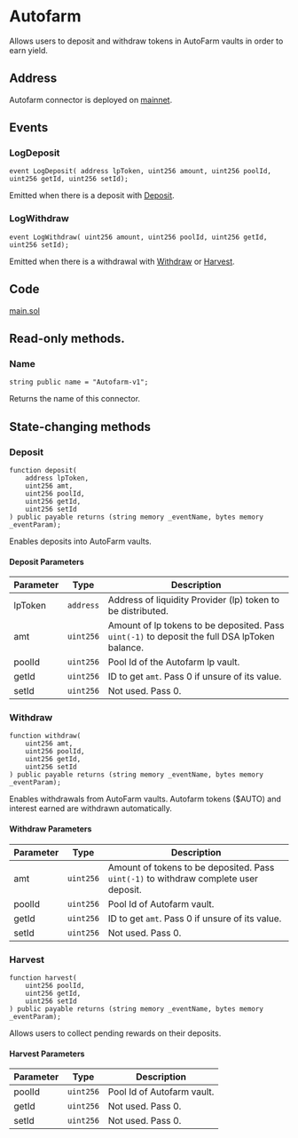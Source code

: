 # Autofarm

Allows users to deposit and withdraw tokens in AutoFarm vaults in order to earn yield.

## Address

Autofarm connector is deployed on [mainnet](https://bscscan.com/address/0x82aB4bCD90E99f31a90201669AACC6867c9c3B77).

## Events

### LogDeposit

```solidity
event LogDeposit( address lpToken, uint256 amount, uint256 poolId, uint256 getId, uint256 setId);
```

Emitted when there is a deposit with [Deposit](autofarm.md#Deposit).

### LogWithdraw

```solidity
event LogWithdraw( uint256 amount, uint256 poolId, uint256 getId, uint256 setId);
```

Emitted when there is a withdrawal with [Withdraw](autofarm.md#Withdraw) or [Harvest](autofarm.md#Harvest).

## Code

[main.sol](https://github.com/Open-Currency-Collective/Nubian-dsa-connectors/blob/master/contracts/connectors/autofarm/main.sol)

## Read-only methods.

### Name

```solidity
string public name = "Autofarm-v1";
```

Returns the name of this connector.

## State-changing methods

### Deposit <a href="deposit" id="deposit"></a>

```solidity
function deposit(
    address lpToken,
    uint256 amt,
    uint256 poolId,
    uint256 getId,
    uint256 setId
) public payable returns (string memory _eventName, bytes memory _eventParam);
```

Enables deposits into AutoFarm vaults.

#### Deposit Parameters

| Parameter | Type      | Description                                                                                   |
| --------- | --------- | --------------------------------------------------------------------------------------------- |
| lpToken   | `address` | Address of liquidity Provider (lp) token to be distributed.                                   |
| amt       | `uint256` | Amount of lp tokens to be deposited. Pass `uint(-1)` to deposit the full DSA lpToken balance. |
| poolId    | `uint256` | Pool Id of the Autofarm lp vault.                                                             |
| getId     | `uint256` | ID to get `amt`. Pass 0 if unsure of its value.                                               |
| setId     | `uint256` | Not used. Pass 0.                                                                             |

### Withdraw <a href="withdraw" id="withdraw"></a>

```solidity
function withdraw(
    uint256 amt,
    uint256 poolId,
    uint256 getId,
    uint256 setId
) public payable returns (string memory _eventName, bytes memory _eventParam);
```

Enables withdrawals from AutoFarm vaults. Autofarm tokens ($AUTO) and interest earned are withdrawn automatically.

#### Withdraw Parameters

| Parameter | Type      | Description                                                                          |
| --------- | --------- | ------------------------------------------------------------------------------------ |
| amt       | `uint256` | Amount of tokens to be deposited. Pass `uint(-1)` to withdraw complete user deposit. |
| poolId    | `uint256` | Pool Id of Autofarm vault.                                                           |
| getId     | `uint256` | ID to get `amt`. Pass 0 if unsure of its value.                                      |
| setId     | `uint256` | Not used. Pass 0.                                                                    |

### Harvest <a href="harvest" id="harvest"></a>

```solidity
function harvest(
    uint256 poolId,
    uint256 getId,
    uint256 setId
) public payable returns (string memory _eventName, bytes memory _eventParam);
```

Allows users to collect pending rewards on their deposits.

#### Harvest Parameters

| Parameter | Type      | Description                |
| --------- | --------- | -------------------------- |
| poolId    | `uint256` | Pool Id of Autofarm vault. |
| getId     | `uint256` | Not used. Pass 0.          |
| setId     | `uint256` | Not used. Pass 0.          |
